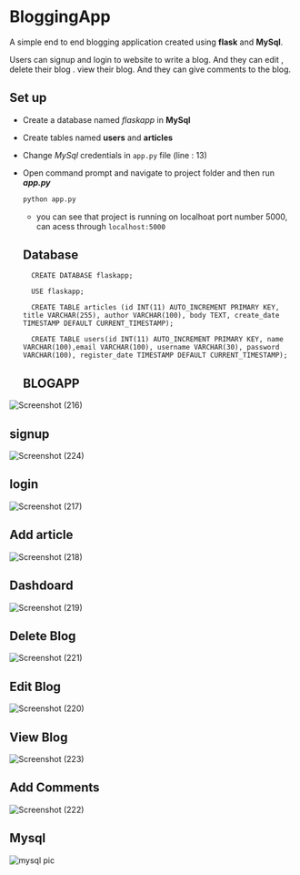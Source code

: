 
# BloggingApp 
A simple end to end blogging application created using **flask** and **MySql**.

Users can signup  and login to website to write a blog. And  they can edit , delete their blog . view their blog. And they can give comments to the blog.

## Set up
- Create a database named *flaskapp* in **MySql**
- Create tables named **users** and **articles**
- Change *MySql* credentials in ```app.py``` file (line : 13)
- Open command prompt and navigate to project folder and then run ***app.py***

  
  ```bash
  python app.py
  ```

  - you can see that project is running on localhoat port number 5000, can acess through ```localhost:5000```

  ## Database
        CREATE DATABASE flaskapp;

        USE flaskapp;

        CREATE TABLE articles (id INT(11) AUTO_INCREMENT PRIMARY KEY, title VARCHAR(255), author VARCHAR(100), body TEXT, create_date TIMESTAMP DEFAULT CURRENT_TIMESTAMP);

        CREATE TABLE users(id INT(11) AUTO_INCREMENT PRIMARY KEY, name VARCHAR(100),email VARCHAR(100), username VARCHAR(30), password VARCHAR(100), register_date TIMESTAMP DEFAULT CURRENT_TIMESTAMP);

  ## BLOGAPP
  
![Screenshot (216)](https://github.com/Sreepurvaja/BlogApp-/assets/99593891/deca232e-7651-4f1a-932d-1113cb12df39)
  ## signup 
  
![Screenshot (224)](https://github.com/Sreepurvaja/BlogApp-/assets/99593891/1c12b73e-6c6a-4afe-ba7e-8a8721e10ddf)
  ## login
  
![Screenshot (217)](https://github.com/Sreepurvaja/BlogApp-/assets/99593891/e1d13860-602d-42b3-b6a4-d970aa783053)
  ## Add article
  
![Screenshot (218)](https://github.com/Sreepurvaja/BlogApp-/assets/99593891/3dd9fd2d-c0b7-44fb-ac31-cfb109f1791b)
  ## Dashdoard
  
![Screenshot (219)](https://github.com/Sreepurvaja/BlogApp-/assets/99593891/e23feb19-3341-4173-a017-acccaff1fa1a) 
  ## Delete Blog
  
 ![Screenshot (221)](https://github.com/Sreepurvaja/BlogApp-/assets/99593891/5face653-b9af-4d23-8516-c3100154a9e2)
  ## Edit Blog
  
 ![Screenshot (220)](https://github.com/Sreepurvaja/BlogApp-/assets/99593891/cf672ec3-f618-4e4e-8889-7a4ba964c322)
  ## View Blog
  
![Screenshot (223)](https://github.com/Sreepurvaja/BlogApp-/assets/99593891/7d8a8123-1d25-4427-812e-60708a2dbae4)
  ## Add Comments
  
![Screenshot (222)](https://github.com/Sreepurvaja/BlogApp-/assets/99593891/f6d011cb-e6fc-43d4-b40a-066609104d66)
  ## Mysql

![mysql pic](https://github.com/Sreepurvaja/BlogApp-/assets/99593891/69593e44-4ce2-41d7-b18a-74a49305cf35)




